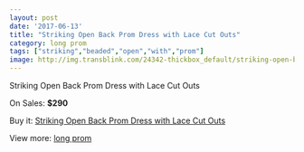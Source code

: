 ```yaml
---
layout: post
date: '2017-06-13'
title: "Striking Open Back Prom Dress with Lace Cut Outs"
category: long prom
tags: ["striking","beaded","open","with","prom"]
image: http://img.transblink.com/24342-thickbox_default/striking-open-back-prom-dress-with-lace-cut-outs.jpg
---
```

Striking Open Back Prom Dress with Lace Cut Outs

On Sales: **$290**
<a href="https://www.transblink.com/en/long-prom/7702-striking-open-back-prom-dress-with-lace-cut-outs.html"><amp-img layout="responsive" width="600" height="600" src="//img.transblink.com/24342-thickbox_default/striking-open-back-prom-dress-with-lace-cut-outs.jpg" alt="Striking Open Back Prom Dress with Lace Cut Outs 0" /></a>
<a href="https://www.transblink.com/en/long-prom/7702-striking-open-back-prom-dress-with-lace-cut-outs.html"><amp-img layout="responsive" width="600" height="600" src="//img.transblink.com/24344-thickbox_default/striking-open-back-prom-dress-with-lace-cut-outs.jpg" alt="Striking Open Back Prom Dress with Lace Cut Outs 1" /></a>
<a href="https://www.transblink.com/en/long-prom/7702-striking-open-back-prom-dress-with-lace-cut-outs.html"><amp-img layout="responsive" width="600" height="600" src="//img.transblink.com/24343-thickbox_default/striking-open-back-prom-dress-with-lace-cut-outs.jpg" alt="Striking Open Back Prom Dress with Lace Cut Outs 2" /></a>

Buy it: [Striking Open Back Prom Dress with Lace Cut Outs](https://www.transblink.com/en/long-prom/7702-striking-open-back-prom-dress-with-lace-cut-outs.html "Striking Open Back Prom Dress with Lace Cut Outs")

View more: [long prom](https://www.transblink.com/en/58-long-prom "long prom")